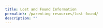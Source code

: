```yaml
---
title: Lost and Found Information
permalink: /parenting-resources/lost-found/
description: ""
---
```


